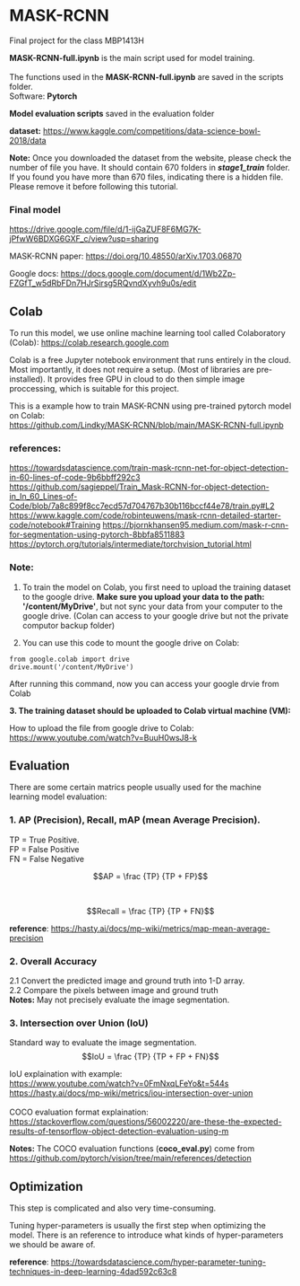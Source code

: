 # MASK-RCNN
Final project for the class MBP1413H

**MASK-RCNN-full.ipynb** is the main script used for model training. <br>
 <br>
The functions used in the **MASK-RCNN-full.ipynb** are saved in the scripts folder. <br>
Software: **Pytorch** <br>

**Model evaluation scripts** saved in the evaluation folder  

**dataset:** https://www.kaggle.com/competitions/data-science-bowl-2018/data

**Note:** Once you downloaded the dataset from the website, please check the number of file you have. It should contain 670 folders in ***stage1_train*** folder. If you found you have more than 670 files, indicating there is a hidden file. Please remove it before following this tutorial.

### Final model
https://drive.google.com/file/d/1-ijGaZUF8F6MG7K-jPfwW6BDXG6GXF_c/view?usp=sharing

MASK-RCNN paper: 
https://doi.org/10.48550/arXiv.1703.06870

Google docs:
https://docs.google.com/document/d/1Wb2Zp-FZGfT_w5dRbFDn7HJrSirsg5RQvndXyvh9u0s/edit

## Colab
To run this model, we use online machine learning tool called Colaboratory (Colab): https://colab.research.google.com

Colab is a free Jupyter notebook environment that runs entirely in the cloud. Most importantly, it does not require a setup. (Most of libraries are pre-installed). It provides free GPU in cloud to do then simple image proccessing, which is suitable for this project.

This is a example how to train MASK-RCNN using pre-trained pytorch model on Colab: <br>
https://github.com/Lindky/MASK-RCNN/blob/main/MASK-RCNN-full.ipynb

### references: <br>
https://towardsdatascience.com/train-mask-rcnn-net-for-object-detection-in-60-lines-of-code-9b6bbff292c3
https://github.com/sagieppel/Train_Mask-RCNN-for-object-detection-in_In_60_Lines-of-Code/blob/7a8c899f8cc7ecd57d704767b30b116bccf44e78/train.py#L2 <br>
https://www.kaggle.com/code/robinteuwens/mask-rcnn-detailed-starter-code/notebook#Training
https://bjornkhansen95.medium.com/mask-r-cnn-for-segmentation-using-pytorch-8bbfa8511883
https://pytorch.org/tutorials/intermediate/torchvision_tutorial.html

### Note: 
1. To train the model on Colab, you first need to upload the training dataset to the google drive. **Make sure you upload your data to the path: '/content/MyDrive'**, but not sync your data from your computer to the google drive. (Colan can access to your google drive but not the private computor backup folder)

2. You can use this code to mount the google drive on Colab:
```
from google.colab import drive
drive.mount('/content/MyDrive')
```
After running this command, now you can access your google drvie from Colab 

**3. The training dataset should be uploaded to Colab virtual machine (VM):**

How to upload the file from google drive to Colab:
https://www.youtube.com/watch?v=BuuH0wsJ8-k



## Evaluation

There are some certain matrics people usually used for the machine learning model evaluation: <br>
### 1. AP (Precision), Recall, mAP (mean Average Precision).

TP = True Positive. <br /> FP = False Positive   <br /> FN = False Negative
<br>

$$AP = \frac {TP} {TP + FP}$$

<br>

$$Recall = \frac {TP} {TP + FN}$$

**reference**: https://hasty.ai/docs/mp-wiki/metrics/map-mean-average-precision

### 2. Overall Accuracy
2.1 Convert the predicted image and ground truth into 1-D array. <br>
2.2 Compare the pixels between image and ground truth <br />
**Notes:** May not precisely evaluate the image segmentation.

### 3. Intersection over Union (IoU)
Standard way to evaluate the image segmentation.
$$IoU = \frac {TP} {TP + FP + FN}$$

IoU explaination with example: <br>
https://www.youtube.com/watch?v=0FmNxqLFeYo&t=544s <br>
https://hasty.ai/docs/mp-wiki/metrics/iou-intersection-over-union
<br>
<br>
COCO evaluation format explaination: <br> 
https://stackoverflow.com/questions/56002220/are-these-the-expected-results-of-tensorflow-object-detection-evaluation-using-m

**Notes:** The COCO evaluation functions (**coco_eval.py**) come from https://github.com/pytorch/vision/tree/main/references/detection


## Optimization 
This step is complicated and also very time-consuming.

Tuning hyper-parameters is usually the first step when optimizing the model. There is an reference to introduce what kinds of hyper-parameters we should be aware of. 

**reference**: https://towardsdatascience.com/hyper-parameter-tuning-techniques-in-deep-learning-4dad592c63c8
